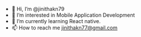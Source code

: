 - 👋 Hi, I’m @jinithakn79
- 👀 I’m interested in Mobile Application Development
- 🌱 I’m currently learning React native. 
- 📫 How to reach me jinithakn77@gmail.com

<!---
jinithakn79/jinithakn79 is a ✨ special ✨ repository because its `README.md` (this file) appears on your GitHub profile.
You can click the Preview link to take a look at your changes.
--->
